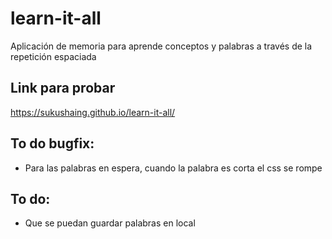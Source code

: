 # learn-it-all

Aplicación de memoria para aprende conceptos y palabras a través de la repetición espaciada

## Link para probar
https://sukushaing.github.io/learn-it-all/


## To do bugfix: 
- Para las palabras en espera, cuando la palabra es corta el css se rompe

## To do:
- Que se puedan guardar palabras en local